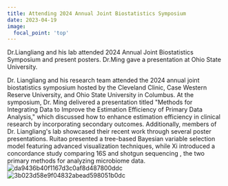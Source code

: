 ```yaml
---
title: Attending 2024 Annual Joint Biostatistics Symposium
date: 2023-04-19
image:
  focal_point: 'top'
---
```


Dr.Liangliang and his lab attended 2024 Annual Joint Biostatistics Symposium and present posters. Dr.Ming gave a presentation at Ohio State University.

<!--more-->

Dr. Liangliang and his research team attended the 2024 annual joint biostatistics symposium hosted by the Cleveland Clinic, Case Western Reserve University, and Ohio State University in Columbus. At the symposium, Dr. Ming delivered a presentation titled "Methods for Integrating Data to Improve the Estimation Efficiency of Primary Data Analysis," which discussed how to enhance estimation efficiency in clinical research by incorporating secondary outcomes. Additionally, members of Dr. Liangliang's lab showcased their recent work through several poster presentations. Ruitao presented a tree-based Bayesian variable selection model featuring advanced visualization techniques, while Xi introduced a concordance study comparing 16S and shotgun sequencing
, the two primary methods for analyzing microbiome data.
![da9436b40f1167d3c0af8d487800ddc](https://github.com/LyonsZhang/CINEMA-Group/assets/90227639/337b8060-1452-490d-a2d4-d5d330cad1c3)
![3b023d58e9f04832abead598051b0dc](https://github.com/LyonsZhang/CINEMA-Group/assets/90227639/5753a149-55eb-4dda-afcb-133cbb79b731)

